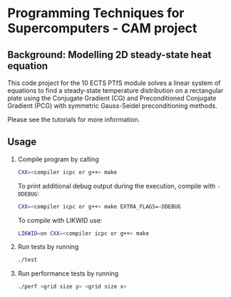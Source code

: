 # Programming Techniques for Supercomputers - CAM project

## Background: Modelling 2D steady-state heat equation
This code project for the 10 ECTS PTfS module solves a linear system of equations to find a steady-state temperature distribution on a rectangular plate using the Conjugate Gradient (CG) and Preconditioned Conjugate Gradient (PCG) with symmetric Gauss-Seidel preconditioning methods.

Please see the tutorials for more information.

## Usage
1) Compile program by calling
    ```bash
    CXX=<compiler icpc or g++> make
    ```

    To print additional debug output during the execution, compile with `-DDEBUG`:
   ```bash
   CXX=<compiler icpc or g++> make EXTRA_FLAGS=-DDEBUG
   ```

   To compile with LIKWID use:
   ```bash
   LIKWID=on CXX=<compiler icpc or g++> make
   ```

1)  Run tests by running
    ```bash
    ./test
    ```

2)  Run performance tests by running
    ```bash
    ./perf <grid size y> <grid size x>
    ```
